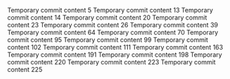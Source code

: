 Temporary commit content 5
Temporary commit content 13
Temporary commit content 14
Temporary commit content 20
Temporary commit content 23
Temporary commit content 26
Temporary commit content 39
Temporary commit content 64
Temporary commit content 70
Temporary commit content 95
Temporary commit content 99
Temporary commit content 102
Temporary commit content 111
Temporary commit content 163
Temporary commit content 191
Temporary commit content 198
Temporary commit content 220
Temporary commit content 223
Temporary commit content 225
